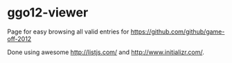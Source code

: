 ggo12-viewer
============

Page for easy browsing all valid entries for https://github.com/github/game-off-2012

Done using awesome http://listjs.com/ and http://www.initializr.com/.